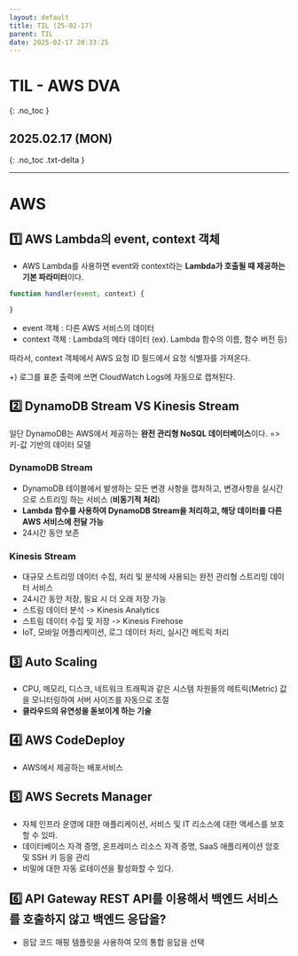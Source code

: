```yaml
---
layout: default
title: TIL (25-02-17)
parent: TIL
date: 2025-02-17 20:33:25
---
```


# TIL - AWS DVA
{: .no_toc }

## 2025.02.17 (MON)
{: .no_toc .txt-delta }

---

# AWS

## 1️⃣ AWS Lambda의 event, context 객체
- AWS Lambda를 사용하면 event와 context라는 **Lambda가 호출될 때 제공하는 기본 파라미터**이다.
```javascript
function handler(event, context) {

}
```
- event 객체 : 다른 AWS 서비스의 데이터
- context 객체 : Lambda의 메타 데이터 (ex). Lambda 함수의 이름, 함수 버전 등)

따라서, context 객체에서 AWS 요청 ID 필드에서 요청 식별자를 가져온다.

+) 로그를 표준 출력에 쓰면 CloudWatch Logs에 자동으로 캡쳐된다.


## 2️⃣ DynamoDB Stream VS Kinesis Stream
일단 DynamoDB는 AWS에서 제공하는 **완전 관리형 NoSQL 데이터베이스**이다.
  => 키-값 기반의 데이터 모델

### DynamoDB Stream
- DynamoDB 테이블에서 발생하는 모든 변경 사항을 캡처하고, 변경사항을 실시간으로 스트리밍 하는 서비스 (**비동기적 처리**)
- **Lambda 함수를 사용하여 DynamoDB Stream을 처리하고, 해당 데이터를 다른 AWS 서비스에 전달 가능**
- 24시간 동안 보존

### Kinesis Stream
- 대규모 스트리밍 데이터 수집, 처리 및 분석에 사용되는 완전 관리형 스트리밍 데이터 서비스
- 24시간 동안 저장, 필요 시 더 오래 저장 가능
- 스트림 데이터 분석 -> Kinesis Analytics
- 스트림 데이터 수집 및 저장 -> Kinesis Firehose
- IoT, 모바일 어플리케이션, 로그 데이터 처리, 실시간 메트릭 처리

## 3️⃣ Auto Scaling
- CPU, 메모리, 디스크, 네트워크 트래픽과 같은 시스템 자원들의 메트릭(Metric) 값을 모니터링하여 서버 사이즈를 자동으로 조절
- **클라우드의 유연성을 돋보이게 하는 기술**

## 4️⃣ AWS CodeDeploy
- AWS에서 제공하는 배포서비스

## 5️⃣ AWS Secrets Manager
- 자체 인프라 운영에 대한 애플리케이션, 서비스 및 IT 리소스에 대한 액세스를 보호할 수 있따.
- 데이터베이스 자격 증명, 온프레미스 리소스 자격 증명, SaaS 애플리케이션 암호 및 SSH 키 등을 관리
- 비밀에 대한 자동 로테이션을 활성화할 수 있다.

## 6️⃣ API Gateway REST API를 이용해서 백엔드 서비스를 호출하지 않고 백엔드 응답을?
- 응답 코드 매핑 템플릿을 사용하여 모의 통합 응답을 선택
